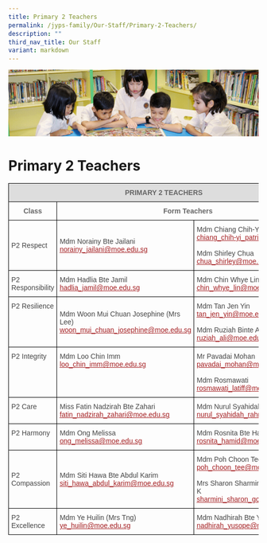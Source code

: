 ```yaml
---
title: Primary 2 Teachers
permalink: /jyps-family/Our-Staff/Primary-2-Teachers/
description: ""
third_nav_title: Our Staff
variant: markdown
---
```

![](/images/banner.gif)

Primary 2 Teachers
==================


<style type="text/css">
.tg  {border-collapse:collapse;border-spacing:0;}
.tg td{border-color:black;border-style:solid;border-width:1px;font-family:Arial, sans-serif;font-size:14px;
  overflow:hidden;padding:10px 5px;word-break:normal;}
.tg th{border-color:black;border-style:solid;border-width:1px;font-family:Arial, sans-serif;font-size:14px;
  font-weight:normal;overflow:hidden;padding:10px 5px;word-break:normal;}
.tg .tg-0qja{color:#A52023;text-align:left;text-decoration:underline;vertical-align:top}
.tg .tg-feqv{background-color:#DDD;color:#666;font-weight:bold;text-align:center;vertical-align:middle}
.tg .tg-lpmw{color:#666;font-weight:bold;text-align:center;vertical-align:top}
.tg .tg-0lj4{color:#454545;text-align:left;vertical-align:middle}
.tg .tg-que8{color:#454545;text-align:left;vertical-align:top}
</style>
<table class="tg">
<thead>
  <tr>
    <th class="tg-feqv" colspan="3"><span style="color:#666;background-color:#DDD">PRIMARY 2 TEACHERS</span></th>
  </tr>
</thead>
<tbody>
  <tr>
    <td class="tg-lpmw">Class</td>
    <td class="tg-lpmw" colspan="2">Form Teachers</td>
  </tr>
  <tr>
    <td class="tg-0lj4"> P2 Respect</td>
    <td class="tg-0lj4"> Mdm Norainy Bte Jailani<br> <a href="mailto:norainy_jailani@moe.edu.sg"><span style="text-decoration:underline;color:#A52023">norainy_jailani@moe.edu.sg</span></a> </td>
    <td class="tg-0lj4"> Mdm Chiang Chih-Yi Patricia<br> <a href="mailto:chiang_chih-yi_patricia@moe.edu.sg"><span style="text-decoration:underline;color:#A52023">chiang_chih-yi_patricia@moe.edu.sg</span></a><br><br> Mdm Shirley Chua<br> <a href="mailto:chua_shirley@moe.edu.sg"><span style="text-decoration:underline;color:#A52023">chua_shirley@moe.edu.sg</span></a> </td>
  </tr>
  <tr>
    <td class="tg-que8"> P2 Responsibility </td>
    <td class="tg-0lj4"> Mdm Hadlia Bte Jamil<br> <a href="mailto:hadlia_jamil@moe.edu.sg"><span style="text-decoration:underline;color:#A52023">hadlia_jamil@moe.edu.sg</span></a> </td>
    <td class="tg-0lj4"> Mdm Chin Whye Lin (Mrs Wang)<br> <a href="mailto:chin_whye_lin@moe.edu.sg"><span style="text-decoration:underline;color:#A52023">chin_whye_lin@moe.edu.sg</span></a> </td>
  </tr>
  <tr>
    <td class="tg-que8"> P2 Resilience</td>
    <td class="tg-0lj4"> Mdm Woon Mui Chuan Josephine (Mrs Lee)<br> <a href="mailto:woon_mui_chuan_josephine@moe.edu.sg"><span style="text-decoration:underline;color:#A52023">woon_mui_chuan_josephine@moe.edu.sg</span></a><br></td>
    <td class="tg-que8"> Mdm Tan Jen Yin<br> <a href="mailto:tan_jen_yin@moe.edu.sg"><span style="text-decoration:underline;color:#A52023">tan_jen_yin@moe.edu.sg</span></a><br><br> Mdm Ruziah Binte Ali<br> <a href="mailto:ruziah_ali@moe.edu.sg"><span style="text-decoration:underline;color:#A52023">ruziah_ali@moe.edu.sg</span></a> </td>
  </tr>
  <tr>
    <td class="tg-que8"> P2 Integrity</td>
    <td class="tg-que8"> Mdm Loo Chin Imm<br> <a href="mailto:loo_chin_imm@moe.edu.sg"><span style="text-decoration:underline;color:#A52023">loo_chin_imm@moe.edu.sg</span></a><br></td>
    <td class="tg-que8"> Mr Pavadai Mohan<br> <a href="mailto:pavadai_mohan@moe.edu.sg"><span style="text-decoration:underline;color:#A52023">pavadai_mohan@moe.edu.sg</span></a><br><br> Mdm Rosmawati<br> <a href="mailto:rosmawati_latiff@moe.edu.sg"><span style="text-decoration:underline;color:#A52023">rosmawati_latiff@moe.edu.sg</span></a></td>
  </tr>
  <tr>
    <td class="tg-que8"> P2 Care</td>
    <td class="tg-0lj4"> Miss Fatin Nadzirah Bte Zahari<br> <a href="mailto:fatin_nadzirah_zahari@moe.edu.sg"><span style="text-decoration:underline;color:#A52023">fatin_nadzirah_zahari@moe.edu.sg</span></a><br></td>
    <td class="tg-que8"> Mdm Nurul Syahidah Bte Rahmat<br> <a href="mailto:nurul_syahidah_rahmat@moe.edu.sg"><span style="text-decoration:underline;color:#A52023">nurul_syahidah_rahmat@moe.edu.sg</span></a><br></td>
  </tr>
  <tr>
    <td class="tg-que8"> P2 Harmony</td>
    <td class="tg-que8"> Mdm Ong Melissa<br> <a href="mailto:ong_melissa@moe.edu.sg"><span style="text-decoration:underline;color:#A52023">ong_melissa@moe.edu.sg</span></a><br></td>
    <td class="tg-que8"> Mdm Rosnita Bte Hamid<br> <a href="mailto:rosnita_hamid@moe.edu.sg"><span style="text-decoration:underline;color:#A52023">rosnita_hamid@moe.edu.sg</span></a><br></td>
  </tr>
  <tr>
    <td class="tg-0lj4"> P2 Compassion</td>
    <td class="tg-0lj4"> Mdm Siti Hawa Bte Abdul Karim<br> <a href="mailto:siti_hawa_abdul_karim@moe.edu.sg"><span style="text-decoration:underline;color:#A52023">siti_hawa_abdul_karim@moe.edu.sg</span></a></td>
    <td class="tg-0lj4"> Mdm Poh Choon Tee<br> <a href="mailto:poh_choon_tee@moe.edu.sg"><span style="text-decoration:underline;color:#A52023">poh_choon_tee@moe.edu.sg</span></a><br><br> Mrs Sharon Sharmini Gomez Daniel K&nbsp;<br> <a href="mailto:sharmini_sharon_gomez@moe.edu.sg"><span style="text-decoration:underline;color:#A52023">sharmini_sharon_gomez@moe.edu.sg</span></a></td>
  </tr>
  <tr>
    <td class="tg-0lj4"> P2 Excellence</td>
    <td class="tg-0lj4"> Mdm Ye Huilin (Mrs Tng)<br> <a href="mailto:ye_huilin@moe.edu.sg"><span style="text-decoration:underline;color:#A52023">ye_huilin@moe.edu.sg</span></a></td>
    <td class="tg-0lj4"> Mdm Nadhirah Bte Yusope<br> <a href="mailto:nadhirah_yusope@moe.edu.sg"><span style="text-decoration:underline;color:#A52023">nadhirah_yusope@moe.edu.sg</span>
  </a></td></tr>
</tbody>
</table>